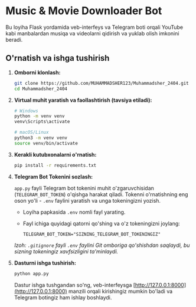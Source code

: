 # Music & Movie Downloader Bot

Bu loyiha Flask yordamida veb-interfeys va Telegram boti orqali YouTube kabi manbalardan musiqa va videolarni qidirish va yuklab olish imkonini beradi.

## O'rnatish va ishga tushirish

1.  **Omborni klonlash:**

    ```bash
    git clone https://github.com/MUHAMMADSHER123/Muhammadsher_2404.git
    cd Muhammadsher_2404
    ```

2.  **Virtual muhit yaratish va faollashtirish (tavsiya etiladi):**

    ```bash
    # Windows
    python -m venv venv
    venv\Scripts\activate

    # macOS/Linux
    python3 -m venv venv
    source venv/bin/activate
    ```

3.  **Kerakli kutubxonalarni o'rnatish:**

    ```bash
    pip install -r requirements.txt
    ```

4.  **Telegram Bot Tokenini sozlash:**

    `app.py` fayli Telegram bot tokenini muhit o'zgaruvchisidan (`TELEGRAM_BOT_TOKEN`) o'qishga harakat qiladi. Tokenni o'rnatishning eng oson yo'li - `.env` faylini yaratish va unga tokeningizni yozish.

    -   Loyiha papkasida `.env` nomli fayl yarating.
    -   Fayl ichiga quyidagi qatorni qo'shing va o'z tokeningizni joylang:

        ```
        TELEGRAM_BOT_TOKEN="SIZNING_TELEGRAM_BOT_TOKENINGIZ"
        ```

    *Izoh: `.gitignore` fayli `.env` faylini Git omboriga qo'shishdan saqlaydi, bu sizning tokeningiz xavfsizligini ta'minlaydi.*

5.  **Dasturni ishga tushirish:**

    ```bash
    python app.py
    ```

    Dastur ishga tushgandan so'ng, veb-interfeysga [http://127.0.0.1:8000](http://127.0.0.1:8000) manzili orqali kirishingiz mumkin bo'ladi va Telegram botingiz ham ishlay boshlaydi.
